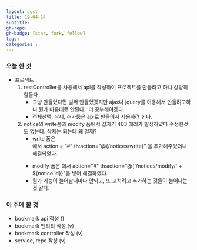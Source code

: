 ```yaml
---
layout: post
title: 19-04-24
subtitle: 
gh-repo: 
gh-badge: [star, fork, follow]
tags:  
categories :  
---
```


### 오늘 한 것 

* 프로젝트
    1. restController를 사용해서 api를 작성하여 프로젝트를 만들려고 하니 상당히 힘들다
        - 그냥 만들었다면 벌써 만들었겠지만 ajax나 jquery를 이용해서 만들려고하니 뭔가 마음대로 안된다.. 더 공부해야겠다.
        - 전체선택, 삭제, 추가등은 api로 만들어서 사용하려 한다.
    2. notice의 write폼과 modify 폼에서 갑자기 403 에러가 발생하였다 수정한것도 없는데..삭제는 되는데 왜 일까?
        - write 폼은 <form> 에서 action = "#" th:action="@{/notices/write}" 을 추가해주었더니 해결되었다.
        - modify 폼은 <form> 에서 action="#" th:action="@{'/notices/modify/' + ${notice.id}}"을 넣어 해결하였다.
        - 뭔가 기능이 늘어날때마다 안되고, 또 고치려고 추가하는 것들이 늘어나는 것 같다.
    
    
    



### 이 주에 할 것
- bookmark api 작성 ()
- bookmark 엔티티 작성 (v)
- bookmark controller 작성 (v)
- service, repo 작성 (v)